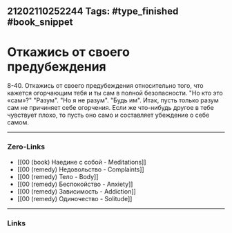 21202110252244
Tags: #type_finished #book_snippet 
---
# Откажись от своего предубеждения

 8-40. Откажись от своего предубеждения относительно того, что кажется огорчающим тебя  и ты сам в полной безопасности. "Но кто это «сам»?"  "Разум".  "Но я не разум".  "Будь им".  Итак, пусть только разум сам не причиняет себе огорчения. Если же что-нибудь другое в тебе чувствует плохо, то пусть оно само и составляет убеждение о себе самом. 

---
### Zero-Links
 - [[00 (book) Наедине с собой - Meditations]]
 - [[00 (remedy) Недовольство - Complaints]]
 - [[00 (remedy) Тело - Body]]
 - [[00 (remedy) Беспокойство - Anxiety]]
 - [[00 (remedy) Зависимость - Addiction]]
 - [[00 (remedy) Одиночество - Solitude]]
---
### Links
